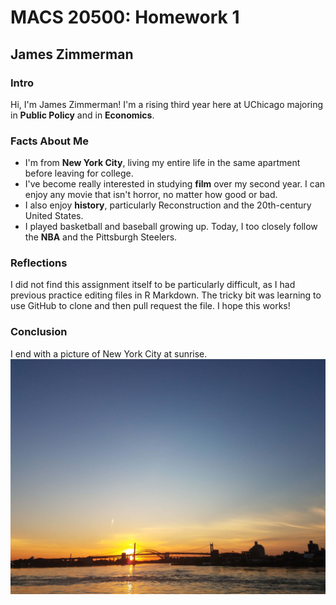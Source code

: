 # MACS 20500: Homework 1  
## James Zimmerman  

  
### Intro  
Hi, I'm James Zimmerman! I'm a rising third year here at UChicago majoring in **Public Policy** and in **Economics**.

### Facts About Me  
  + I'm from **New York City**, living my entire life in the same apartment before leaving for college.  
  + I've become really interested in studying **film** over my second year. I can enjoy any movie that isn't horror, no matter how good or bad.  
  + I also enjoy **history**, particularly Reconstruction and the 20th-century United States.  
  + I played basketball and baseball growing up. Today, I too closely follow the **NBA** and the Pittsburgh Steelers.  

### Reflections  
I did not find this assignment itself to be particularly difficult, as I had previous practice editing files in R Markdown. The tricky bit was learning to use GitHub to clone and then pull request the file. I hope this works!

### Conclusion  
I end with a picture of New York City at sunrise.
![Taken near end of senior year.](Sunrise.jpg)

